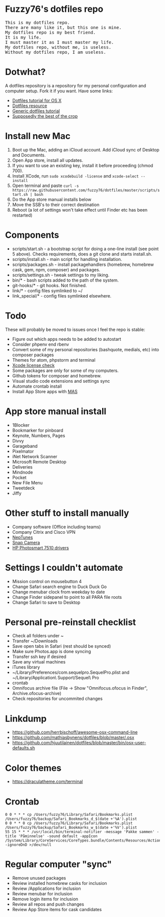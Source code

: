 # Fuzzy76's dotfiles repo

<pre>This is my dotfiles repo.
There are many like it, but this one is mine.
My dotfiles repo is my best friend.
It is my life.
I must master it as I must master my life.
My dotfiles repo, without me, is useless.
Without my dotfiles repo, I am useless.</pre>

# Dotwhat?
A dotfiles repository is a repository for my personal configuration and computer setup. Fork it if you want. Have some links:
* [Dotfiles tutorial for OS X](http://code.tutsplus.com/tutorials/setting-up-a-mac-dev-machine-from-zero-to-hero-with-dotfiles--net-35449)
* [Dotfiles resource](https://dotfiles.github.io)
* [Generic dotfiles tutorial](https://medium.com/@webprolific/getting-started-with-dotfiles-43c3602fd789)
* [Supposedly the best of the crop](https://github.com/mathiasbynens/dotfiles)

# Install new Mac
1. Boot up the Mac, adding an iCloud account. Add iCloud sync of Desktop and Documents.
2. Open App store, install all updates.
3. If you want to use an existing key, install it before proceeding (chmod 700).
4. Install XCode, run ```sudo xcodebuild -license``` and ```xcode-select --install```
5. Open terminal and paste ```curl -s https://raw.githubusercontent.com/fuzzy76/dotfiles/master/scripts/start.sh | bash```
6. Do the App store manual installs below
7. Move the SSB's to their correct destination
8. Reboot (a lot of settings won't take effect until Finder etc has been restarted)

# Components
* scripts/start.sh - a bootstrap script for doing a one-line install (see point 5 above). Checks requirements, does a git clone and starts install.sh.
* scripts/install.sh - main script for handling installation.
* scripts/packages.sh - install packagehandlers (homebrew, homebrew cask, gem, npm, composer) and packages.
* scripts/settings.sh - tweak settings to my liking.
* bin/* - bash scripts added to the path of the system.
* git-hooks/* - git hooks. Not finished.
* link/* - config files symlinked to ~/
* link_special/* - config files symlinked elsewhere.

# Todo
These will probably be moved to issues once I feel the repo is stable:
* Figure out which apps needs to be added to autostart
* Consider phpenv end rbenv
* Convert some of my personal repositories (bashquote, medials, etc) into composer packages
* Themes for atom, phpstorm and terminal
* [Xcode license check](https://github.com/CalQL8ed-K-OS/CocoaPods/commit/242d3a3d774f5f3370ae0c5ef783bda993d7029f)
* Some packages are only for some of my computers.
* Github tokens for composer and homebrew.
* Visual studio code extensions and settings sync
* Automate crontab install
* Install App Store apps with [MAS](https://github.com/mas-cli/mas)

# App store manual install
* 1Blocker
* Bookmarker for pinboard
* Keynote, Numbers, Pages
* Divvy
* Garageband
* Pixelmator
* iNet Network Scanner
* Microsoft Remote Desktop
* Deliveries
* Mindnode
* Pocket
* New File Menu
* Tweetdeck
* Jiffy

# Other stuff to install manually
* Company software (Office including teams)
* Company Citrix and Cisco VPN
* [NepTunes](https://micropixels.software/neptunes)
* [Snap Camera](https://snapcamera.snapchat.com)
* [HP Photosmart 7510 drivers](https://support.hp.com/no-no/drivers/selfservice/hp-photosmart-7510-e-all-in-one-printer-series-c311/5070118/model/5070120)

# Settings I couldn't automate
* Mission control on mousebutton 4
* Change Safari search engine to Duck Duck Go
* Change menubar clock from weekday to date
* Change Finder sidepanel to point to all PARA file roots
* Change Safari to save to Desktop

# Personal pre-reinstall checklist
* Check all folders under ~
* Transfer ~/Downloads
* Save open tabs in Safari (rest should be synced)
* Make sure Photos.app is done syncing
* Transfer ssh key if desired
* Save any virtual machines
* iTunes library
* ~/Library/Preferences/com.sequelpro.SequelPro.plist and ~/Library/Application\ Support/Sequel\ Pro
* crontab
* Omnifocus archive file (File -> Show "Omnifocus.ofocus in Finder", Archive.ofocus-archive)
* Check repositories for uncommited changes

# Linkdump
* https://github.com/herrbischoff/awesome-osx-command-line
* https://github.com/mathiasbynens/dotfiles/blob/master/.osx
* https://github.com/hjuutilainen/dotfiles/blob/master/bin/osx-user-defaults.sh

# Color themes
* https://draculatheme.com/terminal

# Crontab
```
0 0 * * * cp /Users/fuzzy76/Library/Safari/Bookmarks.plist /Users/fuzzy76/backup/Safari_Bookmarks_d_$(date +'%A').plist
0 0 * * 0 cp /Users/fuzzy76/Library/Safari/Bookmarks.plist /Users/fuzzy76/backup/Safari_Bookmarks_w_$(date +'%V').plist
55 15 * * * /usr/local/bin/terminal-notifier -message 'Pakke sammen' -title 'Påminnelse' -sound default -appIcon /System/Library/CoreServices/CoreTypes.bundle/Contents/Resources/Actions.icns -ignoreDnD >/dev/null
```

# Regular computer "sync"

- Remove unused packages
- Review installed homebrew casks for inclusion
- Review /Applications for inclusion
- Review menubar for inclusion
- Remove login items for inclusion
- Review all repos and push changes
- Review App Store items for cask candidates
